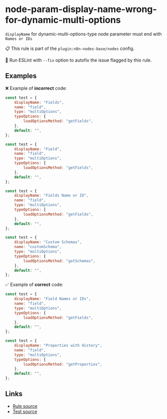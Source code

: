[//]: # "File generated from a template. Do not edit this file directly."

# node-param-display-name-wrong-for-dynamic-multi-options

`displayName` for dynamic-multi-options-type node parameter must end with `Names or IDs`

📋 This rule is part of the `plugin:n8n-nodes-base/nodes` config.

🔧 Run ESLint with `--fix` option to autofix the issue flagged by this rule.

## Examples

❌ Example of **incorrect** code:

```js
const test = {
	displayName: "Fields",
	name: "field",
	type: "multiOptions",
	typeOptions: {
		loadOptionsMethod: "getFields",
	},
	default: "",
};

const test = {
	displayName: "Field",
	name: "field",
	type: "multiOptions",
	typeOptions: {
		loadOptionsMethod: "getFields",
	},
	default: "",
};

const test = {
	displayName: "Fields Name or ID",
	name: "field",
	type: "multiOptions",
	typeOptions: {
		loadOptionsMethod: "getFields",
	},
	default: "",
};

const test = {
	displayName: "Custom Schemas",
	name: "customSchema",
	type: "multiOptions",
	typeOptions: {
		loadOptionsMethod: "getSchemas",
	},
	default: "",
};
```

✅ Example of **correct** code:

```js
const test = {
	displayName: "Field Names or IDs",
	name: "field",
	type: "multiOptions",
	typeOptions: {
		loadOptionsMethod: "getFields",
	},
	default: "",
};

const test = {
	displayName: "Properties with History",
	name: "field",
	type: "multiOptions",
	typeOptions: {
		loadOptionsMethod: "getProperties",
	},
	default: "",
};
```

## Links

- [Rule source](../../lib/rules/node-param-display-name-wrong-for-dynamic-multi-options.ts)
- [Test source](../../tests/node-param-display-name-wrong-for-dynamic-multi-options.test.ts)
